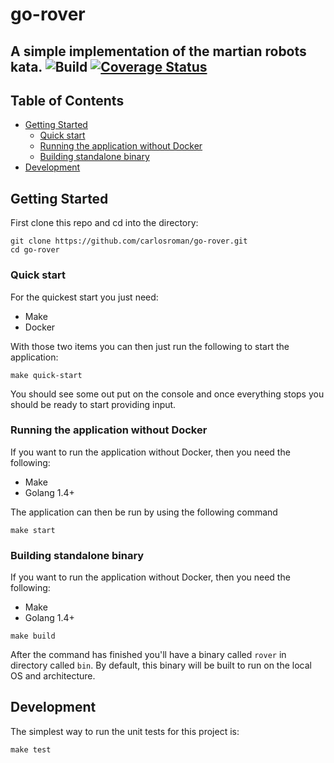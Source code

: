 # go-rover
A simple implementation of the martian robots kata.
![Build](https://github.com/carlosroman/go-rover/workflows/Run%20tests/badge.svg)
[![Coverage Status](https://coveralls.io/repos/github/carlosroman/go-rover/badge.svg?branch=master)](https://coveralls.io/github/carlosroman/go-rover?branch=master)
---

## Table of Contents

- [Getting Started](#getting-started)
    - [Quick start](#quick-start)
    - [Running the application without Docker](#running-the-application-without-docker)
    - [Building standalone binary](#building-standalone-binary)
- [Development](#development)

## Getting Started

First clone this repo and cd into the directory:

```
git clone https://github.com/carlosroman/go-rover.git
cd go-rover
```

### Quick start

For the quickest start you just need:

* Make
* Docker

With those two items you can then just run the following to start the application:

```
make quick-start
```

You should see some out put on the console and once everything stops you should be ready to start providing input.

### Running the application without Docker

If you want to run the application without Docker, then you need the following:

* Make
* Golang 1.4+

The application can then be run by using the following command

```
make start
```

### Building standalone binary

If you want to run the application without Docker, then you need the following:

* Make
* Golang 1.4+

```
make build
```

After the command has finished you'll have a binary called `rover` in directory called `bin`.
By default, this binary will be built to run on the local OS and architecture.

## Development

The simplest way to run the unit tests for this project is:

```
make test
```
